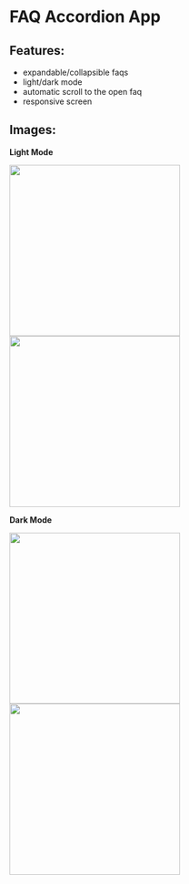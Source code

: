 # FAQ Accordion App

## Features:

- expandable/collapsible faqs
- light/dark mode
- automatic scroll to the open faq
- responsive screen

## Images:

<p><strong>Light Mode</strong></p>
<img src="./faq-accordion-light-1.png" width="300">
<img src="./faq-accordion-light-2.png" width="300">
<br />

<p><strong>Dark Mode</strong></p>
<img src="./faq-accordion-dark-1.png" width="300">
<img src="./faq-accordion-dark-2.png" width="300">
